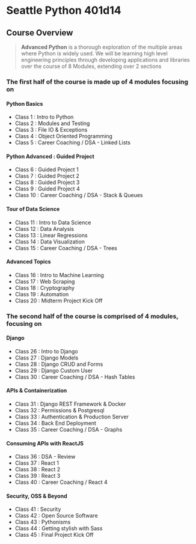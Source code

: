 # Seattle Python 401d14

## Course Overview

> **Advanced Python** is a thorough exploration of the multiple areas where Python is widely used. We will be learning high level engineering principles through developing applications and libraries over the course of 8 Modules, extending over 2 sections

### The first half of the course is made up of 4 modules focusing on

#### Python Basics

- Class 1 : Intro to Python
- Class 2 : Modules and Testing
- Class 3 : File IO & Exceptions
- Class 4 : Object Oriented Programming
- Class 5 : Career Coaching / DSA - Linked Lists

#### Python Advanced : Guided Project

- Class 6 : Guided Project 1
- Class 7 : Guided Project 2
- Class 8 : Guided Project 3
- Class 9 : Guided Project 4
- Class 10 : Career Coaching / DSA - Stack & Queues

#### Tour of Data Science

- Class 11 : Intro to Data Science
- Class 12 : Data Analysis
- Class 13 : Linear Regressions
- Class 14 : Data Visualization
- Class 15 : Career Coaching / DSA - Trees

#### Advanced Topics

- Class 16 : Intro to Machine Learning
- Class 17 : Web Scraping
- Class 18 : Cryptography
- Class 19 : Automation
- Class 20 : Midterm Project Kick Off

### The second half of the course is comprised of 4 modules, focusing on

#### Django

- Class 26 : Intro to Django
- Class 27 : Django Models
- Class 28 : Django CRUD and Forms
- Class 29 : Django Custom User
- Class 30 : Career Coaching / DSA - Hash Tables

#### APIs & Containerization

- Class 31 : Django REST Framework & Docker
- Class 32 : Permissions & Postgresql
- Class 33 : Authentication & Production Server
- Class 34 : Back End Deployment
- Class 35 : Career Coaching / DSA - Graphs

#### Consuming APIs with ReactJS

- Class 36 : DSA - Review
- Class 37 : React 1
- Class 38 : React 2
- Class 39 : React 3
- Class 40 : Career Coaching / React 4

#### Security, OSS & Beyond

- Class 41 : Security
- Class 42 : Open Source Software
- Class 43 : Pythonisms
- Class 44 : Getting stylish with Sass
- Class 45 : Final Project Kick Off
